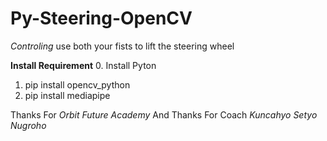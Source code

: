 # Py-Steering-OpenCV

*Controling*
use both your fists to lift the steering wheel

**Install Requirement**
0. Install Pyton
1. pip install opencv_python
2. pip install mediapipe

Thanks For *Orbit Future Academy* And
Thanks For Coach *Kuncahyo Setyo Nugroho*
